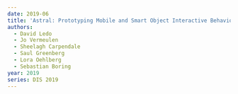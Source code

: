 ```yaml
---
date: 2019-06
title: 'Astral: Prototyping Mobile and Smart Object Interactive Behaviours Using Familiar Applications'
authors:
  - David Ledo
  - Jo Vermeulen
  - Sheelagh Carpendale
  - Saul Greenberg
  - Lora Oehlberg
  - Sebastian Boring
year: 2019
series: DIS 2019
---
```


